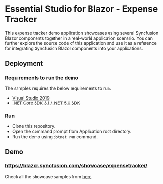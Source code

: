 # Essential Studio for Blazor - Expense Tracker

This expense tracker demo application showcases using several Syncfusion Blazor components together in a real-world application scenario. You can further explore the source code of this application and use it as a reference for integrating Syncfusion Blazor components into your applications.

## Deployment

### Requirements to run the demo

The samples requires the below requirements to run.

* [Visual Studio 2019](https://visualstudio.microsoft.com/vs/)
* [.NET Core SDK 3.1 / .NET 5.0 SDK](https://dotnet.microsoft.com/download/dotnet/5.0)

### Run

* Clone this repository.
* Open the command prompt from Application root directory.
* Run the demo using `dotnet run` command.

## Demo

### <a href="https://blazor.syncfusion.com/showcase/expensetracker/" target="_blank">https://blazor.syncfusion.com/showcase/expensetracker/</a>

Check all the showcase samples from <a href="https://blazor.syncfusion.com/" target="_blank">here</a>.
